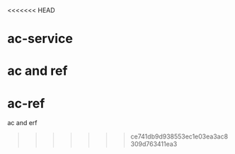 <<<<<<< HEAD
 # ac-service
 ac and ref
 =======
 # ac-ref
 ac and erf
 >>>>>>> ce741db9d938553ec1e03ea3ac8309d763411ea3